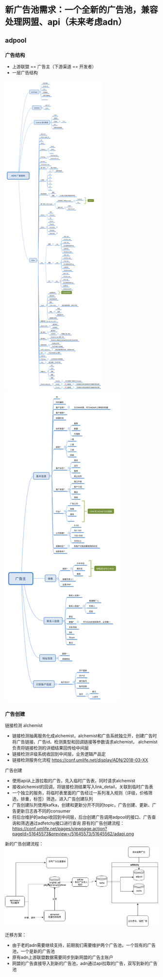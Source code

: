 # 新广告池需求：一个全新的广告池，兼容处理网盟、api（未来考虑adn）
## adpool

### 广告结构
 - 上游联盟 == 广告主（下游渠道 == 开发者）
 - 一层广告结构

![](./img/ad.png)
![](./img/ader.png)

### 广告创建
链接检测 alchemist
- 链接检测抽离服务化成alchemist，alchemist和广告系统独立开，创建广告时将广告链接、广告id、检测类型和回调链接等参数请求alchemist，
  alchemist负责将链接检测的详细结果回传给中间层
- 链接检测评级系统收回到中间层，业务逻辑产品定
- 链接检测服务化流程 https://conf.umlife.net/display/ADN/2018-03-XX

广告创建
- 使用api从上游拉取的广告，先入临时广告表，同时请求alchemist
- 接收alchemist的回调，将链接检测结果写入link_detail，关联到临时广告表
- 一个独立的服务，将临时表里面的广告经过一系列准入规则（评级，价格筛选，排重，标签）筛选，进入广告创建队列
- 广告创建队列使用kafka，创建和更新分开不同的topic，广告创建、更新、广告更新日志各不同的consumer
- 将后台维护的adapi收回到中间层，后台创建广告调用adpool的接口、广告查询和筛选通过adfetchy接口进行查询
原有的广告创建流程：
https://conf.umlife.net/pages/viewpage.action?pageId=51645573&preview=/51645573/51645562/adapi.png

新的广告创建流程：
![](./img/adpool.png)

迁移方案：
- 由于老的adn需要继续支持，前期我们需要维护两个广告池，一个现有的广告池，一个是新的广告池
- 原有adn上游联盟数据需要同步到新网盟的广告主账户
- 网盟的广告直接导入到新的广告池，adn通过api拉取的广告，双写到新的广告池

